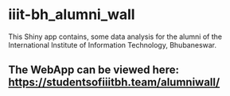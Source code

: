 # iiit-bh_alumni_wall
This Shiny app contains, some data analysis for the alumni of the International Institute of Information Technology, Bhubaneswar.

## The WebApp can be viewed here: https://studentsofiiitbh.team/alumniwall/
